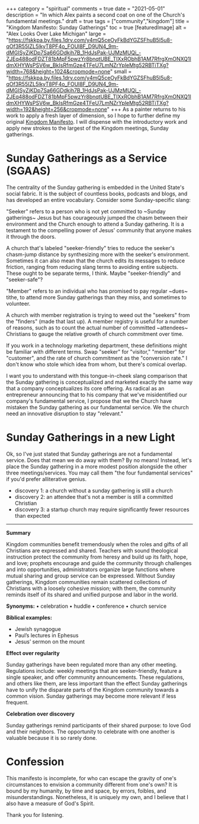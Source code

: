 +++
category = "spiritual"
comments = true
date = "2021-05-01"
description = "In which Alex paints a second coat on one of the Church's fundamental meetings."
draft = true
tags = ["community","kingdom"]
title = "Kingdom Manifesto: Sunday Gatherings"
toc = true
[featuredImage]
  alt   = "Alex Looks Over Lake Michigan"
  large = "https://fskkpa.by.files.1drv.com/y4mQ5ceOyFkBdYGZSFhuB5I5u8-qOf3R55IZL5lkyT8PF4o_FOUl8F_D9UN4_9m-dMGISyZjKDp7Sa66GDdkih7B_1HdJsPak-UJMzMUQi_-ZJEq488odFDZT81bMpF5pwzYr8bnqtUBE_TIXxRObhB1AM7RfrgXmONXQ1ldmXHYWsPSV6w_BkIsRfmGze4TFeU7LmNZrYpleMtg52RBTiTXg?width=768&height=1024&cropmode=none"
  small = "https://fskkpa.by.files.1drv.com/y4mQ5ceOyFkBdYGZSFhuB5I5u8-qOf3R55IZL5lkyT8PF4o_FOUl8F_D9UN4_9m-dMGISyZjKDp7Sa66GDdkih7B_1HdJsPak-UJMzMUQi_-ZJEq488odFDZT81bMpF5pwzYr8bnqtUBE_TIXxRObhB1AM7RfrgXmONXQ1ldmXHYWsPSV6w_BkIsRfmGze4TFeU7LmNZrYpleMtg52RBTiTXg?width=192&height=256&cropmode=none"
+++
As a painter returns to his work to apply a fresh layer of dimension, so I hope to further define my original [Kingdom Manifesto](). I will dispense with the introductory work and apply new strokes to the largest of the Kingdom meetings, Sunday gatherings.

# Sunday Gatherings as a Service (SGAAS)

The centrality of the Sunday gathering is embedded in the United State's social fabric. It is the subject of countless books, podcasts and blogs, and has developed an entire vocabulary. Consider some Sunday-specific slang:

"Seeker" refers to a person who is not yet committed to ~Sunday gatherings~ Jesus but has courageously jumped the chasm between their environment and the Church enough to attend a Sunday gathering. It is a testament to the compelling power of Jesus' community that anyone makes it through the doors.

A church that's labeled "seeker-friendly" tries to reduce the seeker's chasm-jump distance by synthesizing more with the seeker's environment. Sometimes it can also mean that the church edits its messages to reduce friction, ranging from reducing slang terms to avoiding entire subjects. These ought to be separate terms, I think. Maybe "seeker-friendly" and "seeker-safe"?

"Member" refers to an individual who has promised to pay regular ~dues~ tithe, to attend more Sunday gatherings than they miss, and sometimes to volunteer.

A church with member registration is trying to weed out the "seekers" from the "finders" (made that last up). A member registry is useful for a number of reasons, such as to count the actual number of committed ~attendees~ Christians to gauge the relative growth of church commitment over time.

If you work in a technology marketing department, these definitions might be familiar with different terms. Swap "seeker" for "visitor," "member" for "customer", and the rate of church commitment as the "conversion rate." I don't know who stole which idea from whom, but there's comical overlap.

I want you to understand with this tongue-in-cheek slang comparison that the Sunday gathering is conceptualized and marketed exactly the same way that a company conceptualizes its core offering. As radical as an entrepreneur announcing that to his company that we've misidentified our company's fundamental service, I propose that we the Church have mistaken the Sunday gathering as our fundamental service. We the church need an innovative disruption to stay "relevant."

# Sunday Gatherings in a new Light

Ok, so I've just stated that Sunday gatherings are not a fundamental service. Does that mean we do away with them? By no means! Instead, let's place the Sunday gathering in a more modest position alongside the other three meetings/services. You may call them "the four fundamental services" if you'd prefer alliterative genius.

- discovery 1: a church without a sunday gathering is still a church
- discovery 2: an attendee that's not a member is still a committed Christian
- discovery 3: a startup church may require significantly fewer resources than expected

-----------------------

**Summary**

Kingdom communities benefit tremendously when the roles and gifts of all Christians are expressed and shared. Teachers with sound theological instruction protect the community from heresy and build up its faith, hope, and love; prophets encourage and guide the community through challenges and into opportunities, administrators organize large functions where mutual sharing and group service can be expressed. Without Sunday gatherings, Kingdom communities remain scattered collections of Christians with a loosely cohesive mission; with them, the community reminds itself of its shared and unified purpose and labor in the world.

**Synonyms:** &bull; celebration &bull; huddle &bull; conference &bull; church service

**Biblical examples:**

- Jewish synagogue
- Paul’s lectures in Ephesus
- Jesus’ sermon on the mount

**Effect over regularity**

Sunday gatherings have been regulated more than any other meeting. Regulations include: weekly meetings that are seeker-friendly, feature a single speaker, and offer community announcements. These regulations, and others like them, are less important than the effect Sunday gatherings have to unify the disparate parts of the Kingdom community towards a common vision. Sunday gatherings may become more relevant if less frequent.

**Celebration over discovery**

Sunday gatherings remind participants of their shared purpose: to love God and their neighbors. The opportunity to celebrate with one another is valuable because it is so rarely done.

# Confession

This manifesto is incomplete, for who can escape the gravity of one's circumstances to envision a community different from one's own? It is bound by my humanity, by time and space, by errors, foibles, and misunderstandings. Nonetheless, it is uniquely my own, and I believe that I also have a measure of God's Spirit.

Thank you for listening.
